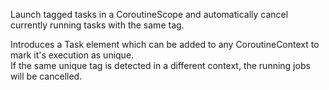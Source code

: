 Launch tagged tasks in a CoroutineScope and automatically cancel currently running tasks with the same tag. 

Introduces a Task element which can be added to any CoroutineContext to mark it's execution as unique.  
If the same unique tag is detected in a different context, the running jobs will be cancelled.
